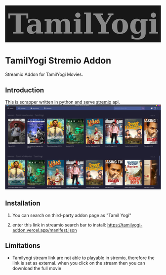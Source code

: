 ![alt tamilyogi](resources/tamilyogi.png?raw=true)
# TamilYogi Stremio Addon
Streamio Addon for TamilYogi Movies.

## Introduction
This is scrapper written in python and serve [stremio](https://www.stremio.com/) api.
![alt tamilyogi](resources/ss.png?raw=true)

## Installation
1. You can search on third-party addon page as "Tamil Yogi"  

2. enter this link in streamio search bar to install: https://tamilyogi-addon.vercel.app/manifest.json


## Limitations
- Tamilyogi stream link are not able to playable in stremio, therefore the link is set as external. 
when you click on the stream then you can download the full movie
